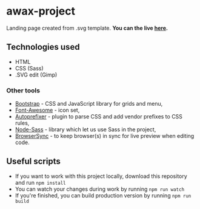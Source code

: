 # awax-project
Landing page created from .svg template.
**You can the live [here](http://galdranorn.github.io/awax-project/).**

## Technologies used
  - HTML
  - CSS (Sass)
  - .SVG edit (Gimp)

### Other tools
- [Bootstrap](https://github.com/twbs/bootstrap) - CSS and JavaScript library for grids and menu,
- [Font-Awesome](https://fontawesome.com/icons?d=gallery) - icon set, 
- [Autoprefixer](https://www.npmjs.com/package/autoprefixer) - plugin to parse CSS and add vendor prefixes to CSS rules,
- [Node-Sass](https://github.com/sass/node-sass) - library which let us use Sass in the project,
- [BrowserSync](https://github.com/BrowserSync/browser-sync) - to keep browser(s) in sync for live preview when editing code.

## Useful scripts
- If you want to work with this project locally, download this repository and run `npm install`
- You can watch your changes during work by running `npm run watch`
- If you're finished, you can build production version by running `npm run build`